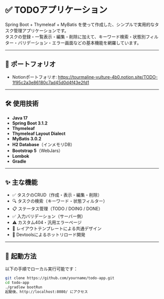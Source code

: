 # ✅ TODOアプリケーション

Spring Boot + Thymeleaf + MyBatis を使って作成した、シンプルで実用的なタスク管理アプリケーションです。  
タスクの登録・一覧表示・編集・削除に加えて、キーワード検索・状態別フィルター・バリデーション・エラー画面などの基本機能を網羅しています。

---

## 🚀 ポートフォリオ

- Notionポートフォリオ: https://tourmaline-vulture-4b0.notion.site/TODO-1f95c2a3e86180c7ad45d0d4f43e2fd1

---

## 🛠 使用技術

- **Java 17**
- **Spring Boot 3.1.2**
- **Thymeleaf**
- **Thymeleaf Layout Dialect**
- **MyBatis 3.0.2**
- **H2 Database**（インメモリDB）
- **Bootstrap 5**（WebJars）
- **Lombok**
- **Gradle**

---

## ✨ 主な機能

- ✅ タスクのCRUD（作成・表示・編集・削除）
- 🔍 タスクの検索（キーワード・状態フィルター）
- 📋 ステータス管理（TODO / DOING / DONE）
- ✅ 入力バリデーション（サーバー側）
- ⚠️ カスタム404・汎用エラーページ
- 🎨 レイアウトテンプレートによる共通デザイン
- 🚀 Devtoolsによるホットリロード開発


---

## 🔧 起動方法

以下の手順でローカル実行可能です：

```bash
git clone https://github.com/yourname/todo-app.git
cd todo-app
./gradlew bootRun
起動後、http://localhost:8080/ にアクセス